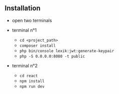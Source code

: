 ## Installation

- open two terminals 

- terminal n°1
  - `cd <project_path>`
  - `composer install`
  - `php bin/console lexik:jwt:generate-keypair`
  - `php -S 0.0.0.0:8080 -t public`

- terminal n°2
  - `cd react`
  - `npm install`
  - `npm run dev`